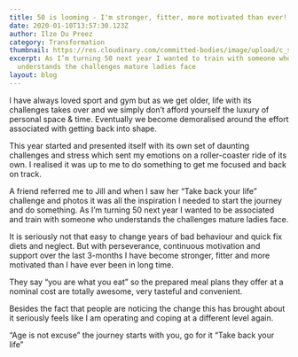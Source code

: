 ```yaml
---
title: 50 is looming - I'm stronger, fitter, more motivated than ever!
date: 2020-01-10T13:57:30.123Z
author: Ilze Du Preez
category: Transformation
thumbnail: https://res.cloudinary.com/committed-bodies/image/upload/c_scale,f_auto,q_auto,w_600/v1642427891/blog/IlzeBeforeAfter-Body-For-Life-Keptom-park-Benoni_lsqfpx.jpg
excerpt: As I’m turning 50 next year I wanted to train with someone who
  understands the challenges mature ladies face
layout: blog
---
```

I have always loved sport and gym but as we get older, life with its challenges takes over and we simply don’t afford yourself the luxury of personal space & time. Eventually we become demoralised around the effort associated with getting back into shape.

This year started and presented itself with its own set of daunting challenges and stress which sent my emotions on a roller-coaster ride of its own. I realised it was up to me to do something to get me focused and back on track.

A friend referred me to Jill and when I saw her “Take back your life” challenge and photos it was all the inspiration I needed to start the journey and do something. As I’m turning 50 next year I wanted to be associated and train with someone who understands the challenges mature ladies face.

It is seriously not that easy to change years of bad behaviour and quick fix diets and neglect. But with perseverance, continuous motivation and support over the last 3-months I have become stronger, fitter and more motivated than I have ever been in long time.

They say “you are what you eat” so the prepared meal plans they offer at a nominal cost are totally awesome, very tasteful and convenient.

Besides the fact that people are noticing the change this has brought about it seriously feels like I am operating and coping at a different level again.

“Age is not excuse” the journey starts with you, go for it “Take back your life”